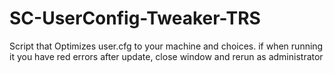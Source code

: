 # SC-UserConfig-Tweaker-TRS
Script that Optimizes user.cfg to your machine and choices.
if when running it you have red errors after update, close window and rerun as administrator

